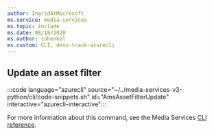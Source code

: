 ```yaml
---
author: IngridAtMicrosoft
ms.service: media-services 
ms.topic: include
ms.date: 08/18/2020
ms.author: inhenkel
ms.custom: CLI, devx-track-azurecli
---
```


<!--Update an asset filter CLI-->

## Update an asset filter

:::code language="azurecli" source="~/../media-services-v3-python/cli/code-snippets.sh" id="AmsAssetFilterUpdate" interactive="azurecli-interactive":::

For more information about this command, see the Media Services [CLI reference](/cli/azure/ams/asset-filter?view=azure-cli-latest#az-ams-asset-filter-update).
